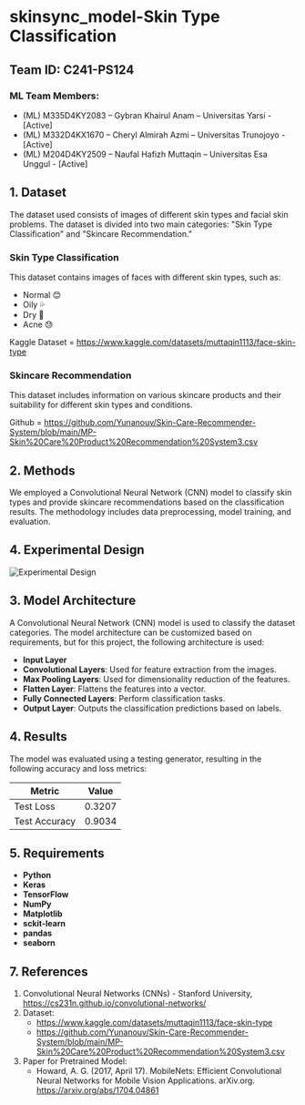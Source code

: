 # skinsync_model-Skin Type Classification
## Team ID: C241-PS124

### ML Team Members:
- (ML) M335D4KY2083 – Gybran Khairul Anam – Universitas Yarsi - [Active]
- (ML) M332D4KX1670 – Cheryl Almirah Azmi – Universitas Trunojoyo - [Active]
- (ML) M204D4KY2509 – Naufal Hafizh Muttaqin – Universitas Esa Unggul - [Active]

## 1. Dataset
The dataset used consists of images of different skin types and facial skin problems. The dataset is divided into two main categories: "Skin Type Classification" and "Skincare Recommendation."

### Skin Type Classification
This dataset contains images of faces with different skin types, such as:
- Normal 😊
- Oily 💦
- Dry 🌵
- Acne 😓

Kaggle Dataset = https://www.kaggle.com/datasets/muttaqin1113/face-skin-type

### Skincare Recommendation
This dataset includes information on various skincare products and their suitability for different skin types and conditions.

Github = https://github.com/Yunanouv/Skin-Care-Recommender-System/blob/main/MP-Skin%20Care%20Product%20Recommendation%20System3.csv

## 2. Methods
We employed a Convolutional Neural Network (CNN) model to classify skin types and provide skincare recommendations based on the classification results. The methodology includes data preprocessing, model training, and evaluation.

## 4. Experimental Design
![Experimental Design](https://i.sstatic.net/osBuF.png)


## 3. Model Architecture
A Convolutional Neural Network (CNN) model is used to classify the dataset categories. The model architecture can be customized based on requirements, but for this project, the following architecture is used:
- **Input Layer**
- **Convolutional Layers**: Used for feature extraction from the images.
- **Max Pooling Layers**: Used for dimensionality reduction of the features.
- **Flatten Layer**: Flattens the features into a vector.
- **Fully Connected Layers**: Perform classification tasks.
- **Output Layer**: Outputs the classification predictions based on labels.

## 4. Results
The model was evaluated using a testing generator, resulting in the following accuracy and loss metrics:

| Metric       | Value   |
|--------------|---------|
| Test Loss    | 0.3207  |
| Test Accuracy| 0.9034  |

## 5. Requirements
- **Python**
- **Keras** 
- **TensorFlow** 
- **NumPy** 
- **Matplotlib** 
- **sckit-learn**
- **pandas**
- **seaborn**


## 7. References
1. Convolutional Neural Networks (CNNs) - Stanford University, https://cs231n.github.io/convolutional-networks/
3. Dataset:
   - https://www.kaggle.com/datasets/muttaqin1113/face-skin-type
   - https://github.com/Yunanouv/Skin-Care-Recommender-System/blob/main/MP-Skin%20Care%20Product%20Recommendation%20System3.csv
4. Paper for Pretrained Model:
   - Howard, A. G. (2017, April 17). MobileNets: Efficient Convolutional Neural Networks for Mobile Vision Applications. arXiv.org. https://arxiv.org/abs/1704.04861




















